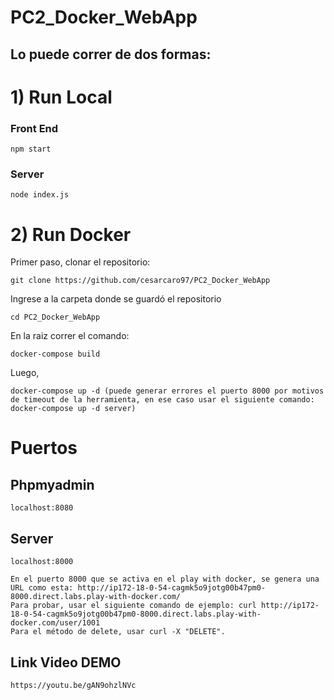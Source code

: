 # PC2_Docker_WebApp

## Lo puede correr de dos formas:

# 1) Run Local

### Front End

```
npm start
```

### Server

```
node index.js
```


# 2) Run Docker

Primer paso, clonar el repositorio:

```
git clone https://github.com/cesarcaro97/PC2_Docker_WebApp
```

Ingrese a la carpeta donde se guardó el repositorio

```
cd PC2_Docker_WebApp
```

En la raiz correr el comando:

```
docker-compose build
```
Luego,

```
docker-compose up -d (puede generar errores el puerto 8000 por motivos de timeout de la herramienta, en ese caso usar el siguiente comando: docker-compose up -d server)
```

# Puertos

## Phpmyadmin
```
localhost:8080
```
## Server
```
localhost:8000
```
```
En el puerto 8000 que se activa en el play with docker, se genera una URL como esta: http://ip172-18-0-54-cagmk5o9jotg00b47pm0-8000.direct.labs.play-with-docker.com/
Para probar, usar el siguiente comando de ejemplo: curl http://ip172-18-0-54-cagmk5o9jotg00b47pm0-8000.direct.labs.play-with-docker.com/user/1001
Para el método de delete, usar curl -X "DELETE".
```

## Link Video DEMO
```
https://youtu.be/gAN9ohzlNVc
```






